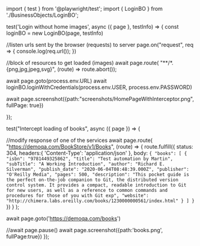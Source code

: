 
import { test } from '@playwright/test';
import { LoginBO } from './BusinessObjects/LoginBO';

test('Login without home images', async ({ page }, testInfo) => {
  const loginBO = new LoginBO(page, testInfo)

  //listen urls sent by the browser (requests) to server
  page.on("request", req => {
  console.log(req.url());
  })

  //block of resources to get loaded (images)
  await page.route(
    "**/*.{png,jpg,jpeg,svg}",
    (route) => route.abort());

  await page.goto(process.env.URL)
  await loginBO.loginWithCredentials(process.env.USER, process.env.PASSWORD)

  await page.screenshot({path:"screenshots/HomePageWithInterceptor.png", fullPage: true})

});

test("Intercept loading of books", async ({ page }) => {

  //modify response of one of the services
  await page.route(
    "https://demoqa.com/BookStore/v1/Books",
    (route) => {
      route.fulfill({
          status: 304,
          headers:{
              'Content-Type': 'application/json'
          },
          body: `
          {
              "books": [
                  {
                      "isbn": "9781449325862",
                      "title": "Test automation by Martin",
                      "subTitle": "A Working Introduction",
                      "author": "Richard E. Silverman",
                      "publish_date": "2020-06-04T08:48:39.000Z",
                      "publisher": "O'Reilly Media",
                      "pages": 500,
                      "description": "This pocket guide is the perfect on-the-job companion to Git, the distributed version control system. It provides a compact, readable introduction to Git for new users, as well as a reference to common commands and procedures for those of you with Git exp",
                      "website": "http://chimera.labs.oreilly.com/books/1230000000561/index.html"
                  }
              ]
          }
          `
      })
    }
  );

  
   await page.goto('https://demoqa.com/books') 

   //await page.pause()
   await page.screenshot({path:'books.png', fullPage:true}) 
});